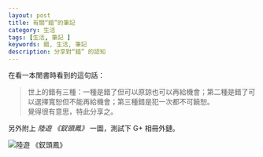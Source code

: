 ```yaml
---
layout: post
title: 有關“錯”的筆記
category: 生活
tags: [生活, 筆記 ]
keywords: 錯, 生活, 筆記
description: 分享對“錯” 的認知
---
```

在看一本閒書時看到的這句話：    

> 世上的錯有三種：一種是錯了但可以原諒也可以再給機會；第二種是錯了可以選擇寬恕但不能再給機會；第三種錯是犯一次都不可饒恕。  
覺得很有意思，特此分享之。  

另外附上  *陸遊 《釵頭鳳》* 一圖，測試下 G+ 相冊外鏈。
  
![陸遊 《釵頭鳳》](https://lh3.googleusercontent.com/-5EBsp1KNQCY/UWj_jsRk7uI/AAAAAAAAAX0/n05a25NJeOQ/s550/83365249.jpg) 
